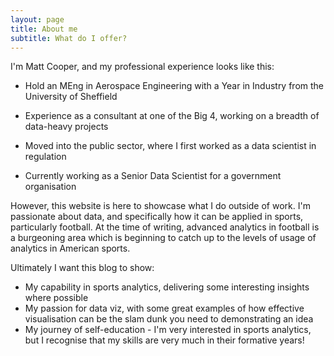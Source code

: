 ```yaml
---
layout: page
title: About me
subtitle: What do I offer?
---
```


I'm Matt Cooper, and my professional experience looks like this:

- Hold an MEng in Aerospace Engineering with a Year in Industry from the University of Sheffield

- Experience as a consultant at one of the Big 4, working on a breadth of data-heavy projects

- Moved into the public sector, where I first worked as a data scientist in regulation

- Currently working as a Senior Data Scientist for a government organisation

However, this website is here to showcase what I do outside of work. I'm passionate about data, and specifically how it can be applied in sports, particularly football. At the time of writing, advanced analytics in football is a burgeoning area which is beginning to catch up to the levels of usage of analytics in American sports.

Ultimately I want this blog to show:
- My capability in sports analytics, delivering some interesting insights where possible
- My passion for data viz, with some great examples of how effective visualisation can be the slam dunk you need to demonstrating an idea
- My journey of self-education - I'm very interested in sports analytics, but I recognise that my skills are very much in their formative years!
